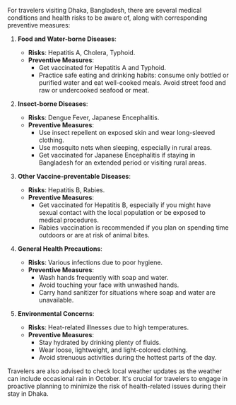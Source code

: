 For travelers visiting Dhaka, Bangladesh, there are several medical conditions and health risks to be aware of, along with corresponding preventive measures:

1. **Food and Water-borne Diseases**:
   - **Risks**: Hepatitis A, Cholera, Typhoid.
   - **Preventive Measures**: 
     - Get vaccinated for Hepatitis A and Typhoid.
     - Practice safe eating and drinking habits: consume only bottled or purified water and eat well-cooked meals. Avoid street food and raw or undercooked seafood or meat.

2. **Insect-borne Diseases**:
   - **Risks**: Dengue Fever, Japanese Encephalitis.
   - **Preventive Measures**: 
     - Use insect repellent on exposed skin and wear long-sleeved clothing.
     - Use mosquito nets when sleeping, especially in rural areas.
     - Get vaccinated for Japanese Encephalitis if staying in Bangladesh for an extended period or visiting rural areas.

3. **Other Vaccine-preventable Diseases**:
   - **Risks**: Hepatitis B, Rabies.
   - **Preventive Measures**: 
     - Get vaccinated for Hepatitis B, especially if you might have sexual contact with the local population or be exposed to medical procedures.
     - Rabies vaccination is recommended if you plan on spending time outdoors or are at risk of animal bites.

4. **General Health Precautions**:
   - **Risks**: Various infections due to poor hygiene.
   - **Preventive Measures**:
     - Wash hands frequently with soap and water.
     - Avoid touching your face with unwashed hands.
     - Carry hand sanitizer for situations where soap and water are unavailable.

5. **Environmental Concerns**:
   - **Risks**: Heat-related illnesses due to high temperatures.
   - **Preventive Measures**: 
     - Stay hydrated by drinking plenty of fluids.
     - Wear loose, lightweight, and light-colored clothing.
     - Avoid strenuous activities during the hottest parts of the day.

Travelers are also advised to check local weather updates as the weather can include occasional rain in October. It's crucial for travelers to engage in proactive planning to minimize the risk of health-related issues during their stay in Dhaka.
```